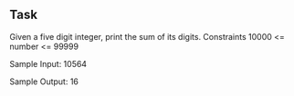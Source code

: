 ## Task
Given a five digit integer, print the sum of its digits.
Constraints
10000 <= number <= 99999


Sample Input:
10564

Sample Output:
16